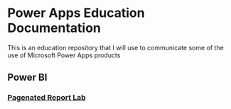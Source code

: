 # Power Apps Education Documentation
This is an education repository that I will use to communicate some of the use of Microsoft Power Apps products

## Power BI

### [Pagenated Report Lab](https://github.com/wralex/PowerAppsEd/blob/main/PowerBI/Paginated_Lab.md)
